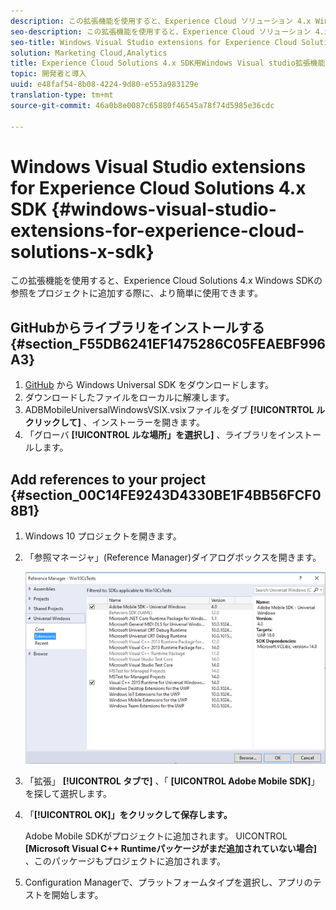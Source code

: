 ```yaml
---
description: この拡張機能を使用すると、Experience Cloud ソリューション 4.x Windows SDK の参照を簡単にプロジェクトに追加できるようになります。
seo-description: この拡張機能を使用すると、Experience Cloud ソリューション 4.x Windows SDK の参照を簡単にプロジェクトに追加できるようになります。
seo-title: Windows Visual Studio extensions for Experience Cloud Solutions 4.x SDK
solution: Marketing Cloud,Analytics
title: Experience Cloud Solutions 4.x SDK用Windows Visual studio拡張機能
topic: 開発者と導入
uuid: e48faf54-8b08-4224-9d80-e553a983129e
translation-type: tm+mt
source-git-commit: 46a0b8e0087c65880f46545a78f74d5985e36cdc

---
```



# Windows Visual Studio extensions for Experience Cloud Solutions 4.x SDK {#windows-visual-studio-extensions-for-experience-cloud-solutions-x-sdk}

この拡張機能を使用すると、Experience Cloud Solutions 4.x Windows SDKの参照をプロジェクトに追加する際に、より簡単に使用できます。

## GitHubからライブラリをインストールする {#section_F55DB6241EF1475286C05FEAEBF996A3}

1. [GitHub](https://github.com/Adobe-Marketing-Cloud/mobile-services/releases) から Windows Universal SDK をダウンロードします。
1. ダウンロードしたファイルをローカルに解凍します。
1. ADBMobileUniversalWindowsVSIX.vsixファイルをダブ **[!UICONTRTOL ルクリックして]** 、インストーラーを開きます。
1. 「グローバ **[!UICONTROL ルな場所」を選択し]** 、ライブラリをインストールします。

## Add references to your project {#section_00C14FE9243D4330BE1F4BB56FCF08B1}

1. Windows 10 プロジェクトを開きます。
1. 「参照マネージャ」(Reference Manager)ダイアログボックスを開きます。

   ![](assets/ref_manager.png)

1. 「拡張」 **[!UICONTROL タブで]** 、「 **[UICONTROL Adobe Mobile SDK]**」を探して選択します。
1. 「**[!UICONTROL OK]」をクリックして保存します。**

   Adobe Mobile SDKがプロジェクトに追加されます。 UICONTROL **[Microsoft Visual C++ Runtimeパッケージがまだ追加されていない場合]** 、このパッケージもプロジェクトに追加されます。

1. Configuration Managerで、プラットフォームタイプを選択し、アプリのテストを開始します。

